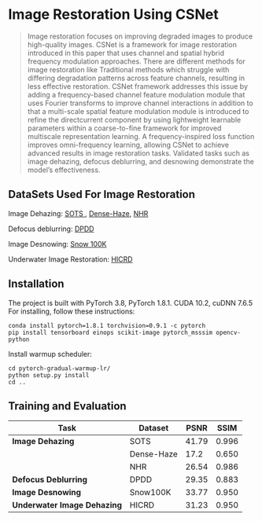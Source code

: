 # Image Restoration Using CSNet


>Image restoration focuses on improving degraded images to produce high-quality images. CSNet is a framework for image restoration introduced in this paper that uses channel and spatial hybrid frequency modulation approaches. There are different methods for image restoration like Traditional methods which struggle with differing degradation patterns across feature channels, resulting in less effective restoration. CSNet framework addresses this issue by adding a frequency-based channel feature modulation module that uses Fourier transforms to improve channel interactions in addition to that a multi-scale spatial feature modulation module is introduced to refine the directcurrent component by using lightweight learnable parameters within a coarse-to-fine framework for improved multiscale representation learning. A frequency-inspired loss function improves omni-frequency learning, allowing CSNet to achieve advanced results in image restoration tasks. Validated tasks such as image
dehazing, defocus deblurring, and desnowing demonstrate the model’s effectiveness.


## DataSets Used For Image Restoration

Image Dehazing:
[ SOTS ](https://www.kaggle.com/datasets/balraj98/synthetic-objective-testing-set-sots-reside/data),
[ Dense-Haze](https://www.kaggle.com/datasets/rajat95gupta/hazing-images-dataset-cvpr-2019),
[NHR](https://wuminye.github.io/NHR/datasets.html#downloads)

Defocus deblurring:
[DPDD](https://github.com/Abdullah-Abuolaim/defocus-deblurring-dual-pixel/blob/master/README.md)

Image Desnowing:
[Snow 100K](https://github.com/c-yn/CSNet/tree/main/Desnowing)

Underwater Image Restoration:
[HICRD](https://data.csiro.au/collection/csiro:49488)

## Installation
The project is built with PyTorch 3.8, PyTorch 1.8.1. CUDA 10.2, cuDNN 7.6.5 
For installing, follow these instructions:
~~~
conda install pytorch=1.8.1 torchvision=0.9.1 -c pytorch
pip install tensorboard einops scikit-image pytorch_msssim opencv-python
~~~
Install warmup scheduler:
~~~
cd pytorch-gradual-warmup-lr/
python setup.py install
cd ..
~~~
## Training and Evaluation

|Task|Dataset|PSNR|SSIM|
|----|------|-----|----|
|**Image Dehazing**|SOTS|41.79|0.996|
||Dense-Haze|17.2|0.650|
||NHR|26.54|0.986|
|**Defocus Deblurring**|DPDD<sub></sub>|29.35|0.883|
|**Image Desnowing**|Snow100K|33.77|0.950|
|**Underwater Image Dehazing**|HICRD<sub></sub>|31.23|0.950|



